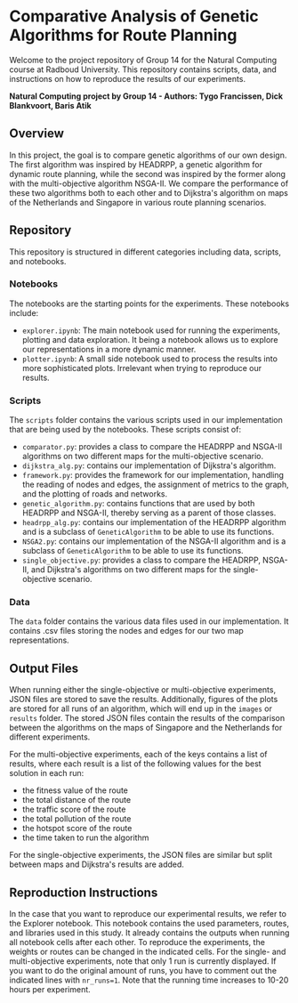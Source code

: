 # Comparative Analysis of Genetic Algorithms for Route Planning

Welcome to the project repository of Group 14 for the Natural Computing course at Radboud University. This repository contains scripts, data, and instructions on how to reproduce the results of our experiments.

**Natural Computing project by Group 14 - Authors: Tygo Francissen, Dick Blankvoort, Baris Atik**

## Overview

In this project, the goal is to compare genetic algorithms of our own design. The first algorithm was inspired by HEADRPP, a genetic algorithm for dynamic route planning, while the second was inspired by the former along with the multi-objective algorithm NSGA-II. We compare the performance of these two algorithms both to each other and to Dijkstra's algorithm on maps of the Netherlands and Singapore in various route planning scenarios.

## Repository

This repository is structured in different categories including data, scripts, and notebooks.

### Notebooks

The notebooks are the starting points for the experiments. These notebooks include:

- `explorer.ipynb`: The main notebook used for running the experiments, plotting and data exploration. It being a notebook allows us to explore our representations in a more dynamic manner.
- `plotter.ipynb`: A small side notebook used to process the results into more sophisticated plots. Irrelevant when trying to reproduce our results.

### Scripts

The `scripts` folder contains the various scripts used in our implementation that are being used by the notebooks. These scripts consist of:

- `comparator.py`: provides a class to compare the HEADRPP and NSGA-II algorithms on two different maps for the multi-objective scenario.
- `dijkstra_alg.py`: contains our implementation of Dijkstra's algorithm.
- `framework.py`: provides the framework for our implementation, handling the reading of nodes and edges, the assignment of metrics to the graph, and the plotting of roads and networks.
- `genetic_algorithm.py`: contains functions that are used by both HEADRPP and NSGA-II, thereby serving as a parent of those classes.
- `headrpp_alg.py`: contains our implementation of the HEADRPP algorithm and is a subclass of `GeneticAlgorithm` to be able to use its functions.
- `NSGA2.py`: contains our implementation of the NSGA-II algorithm and is a subclass of `GeneticAlgorithm` to be able to use its functions.
- `single_objective.py`: provides a class to compare the HEADRPP, NSGA-II, and Dijkstra's algorithms on two different maps for the single-objective scenario.

### Data

The `data` folder contains the various data files used in our implementation. It contains .csv files storing the nodes and edges for our two map representations.

## Output Files

When running either the single-objective or multi-objective experiments, JSON files are stored to save the results. Additionally, figures of the plots are stored for all runs of an algorithm, which will end up in the `images` or `results` folder. The stored JSON files contain the results of the comparison between the algorithms on the maps of Singapore and the Netherlands for different experiments.

For the multi-objective experiments, each of the keys contains a list of results, where each result is a list of the following values for the best solution in each run:

- the fitness value of the route
- the total distance of the route
- the traffic score of the route
- the total pollution of the route
- the hotspot score of the route
- the time taken to run the algorithm

For the single-objective experiments, the JSON files are similar but split between maps and Dijkstra's results are added.

## Reproduction Instructions

In the case that you want to reproduce our experimental results, we refer to the Explorer notebook. This notebook contains the used parameters, routes, and libraries used in this study. It already contains the outputs when running all notebook cells after each other. To reproduce the experiments, the weights or routes can be changed in the indicated cells. For the single- and multi-objective experiments, note that only 1 run is currently displayed. If you want to do the original amount of runs, you have to comment out the indicated lines with `nr_runs=1`. Note that the running time increases to 10-20 hours per experiment.
